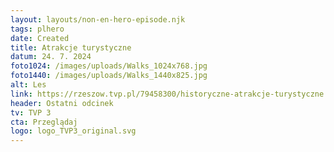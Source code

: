 ```yaml
---
layout: layouts/non-en-hero-episode.njk
tags: plhero
date: Created
title: Atrakcje turystyczne
datum: 24. 7. 2024
foto1024: /images/uploads/Walks_1024x768.jpg
foto1440: /images/uploads/Walks_1440x825.jpg
alt: Les
link: https://rzeszow.tvp.pl/79458300/historyczne-atrakcje-turystyczne
header: Ostatni odcinek
tv: TVP 3
cta: Przeglądaj
logo: logo_TVP3_original.svg
---
```

